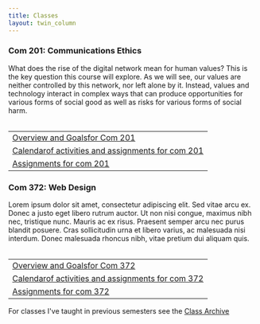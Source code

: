 ```yaml
---
title: Classes
layout: twin_column
---
```


<div class="col-md-10 col-md-offset-1">
  <div class="row">
    <div class="content-column-multiple col-md-6">
      <h3>Com 201: Communications Ethics</h3>
      What does the rise of the digital network mean for human values? This is the key question this course will explore. As we will see, our values are neither controlled by this network, nor left alone by it. Instead, values and technology interact in complex ways that can produce opportunities for various forms of social good as well as risks for various forms of social harm.
      <br>
      <br>
      <table class="course_nav">
        <tr><td><a href="/classes/com201">Overview and Goals<span class="sr-only">for Com 201</span></a></td></tr>
        <tr><td><a href="/classes/com201/calendar.html">Calendar<span class = "sr-only">of activities and assignments for com 201</span></a></td></tr>
        <tr><td><a href="/classes/com201/assignments.html">Assignments <span class="sr-only">for com 201</span></a></td></tr>
      </table>
    </div>
    <div class="content-column-multiple col-md-6">
      <h3>Com 372: Web Design</h3>
      Lorem ipsum dolor sit amet, consectetur adipiscing elit. Sed vitae arcu ex. Donec a justo eget libero rutrum auctor. Ut non nisi congue, maximus nibh nec, tristique nunc. Mauris ac ex risus. Praesent semper arcu nec purus blandit posuere. Cras sollicitudin urna et libero varius, ac malesuada nisi interdum. Donec malesuada rhoncus nibh, vitae pretium dui aliquam quis.
      <br>
      <br>
      <table class="course_nav">
        <tr><td><a href="/classes/com372">Overview and Goals<span class="sr-only">for Com 372</span></a></td></tr>
        <tr><td><a href="/classes/com372/calendar.html">Calendar<span class = "sr-only">of activities and assignments for com 372</span></a></td></tr>
        <tr><td><a href="/classes/com372/assignments.html">Assignments <span class="sr-only">for com 372</span></a></td></tr>
      </table>
    </div>
  </div>
  <div class="row">
  <div class="content-column endcap">
    For classes I've taught in previous semesters see the <a href="/classes/archive.html">Class Archive</a>
  </div>
  </div>
</div>  
